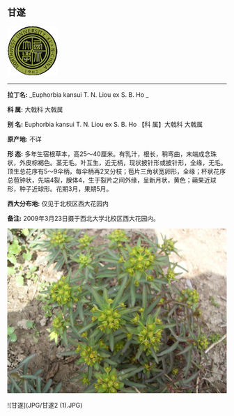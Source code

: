 ## 甘遂

![西北大学校园网络植物志](JPG/nwu.gif)

---

**拉丁名:**  _Euphorbia kansui T. N. Liou ex S. B. Ho _

**科 属:** 大戟科 大戟属

**别 名:** Euphorbia kansui T. N. Liou ex S. B. Ho 【科 属】大戟科 大戟属

**原产地:** 不详

**形  态:** 多年生宿根草本，高25～40厘米。有乳汁，根长，稍弯曲，末端成念珠状，外皮棕褐色。茎无毛。叶互生，近无柄，现状披针形或披针形，全缘，无毛。顶生总花序有5～9伞柄，每伞柄再2叉分枝；苞片三角状宽卵形，全缘；杯状花序总苞钟状，先端4裂，腺体4，生于裂片之间外缘，呈新月状，黄色；蒴果近球形，种子近球形。花期3月，果期5月。

**西大分布地:** 仅见于北校区西大花园内

**备注:** 2009年3月23日摄于西北大学北校区西大花园内。

![甘遂](JPG/甘遂.JPG) 

![甘遂](JPG/甘遂2 (1).JPG) 


